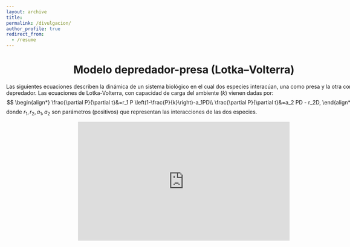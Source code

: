 ```yaml
---
layout: archive
title:
permalink: /divulgacion/
author_profile: true
redirect_from:
  - /resume
---
```


<!-- {% include base_path %} -->


<style>
body{
max-width: 1180px;
width: 98%;
margin: 0px auto;
/* background-color: #9ec3e8; Complementario/#e8c39e */
border-radius: 4px;
/* text-align: justify; */
}
h1{
text-align: center;
}
ul{
text-align: justify; 
}
ol{
text-align: justify;
/* .button {
background-color:#9ec3e8;
}  */
}
.center {margin:0 auto; text-align:center;}
</style>

# Modelo depredador-presa (Lotka–Volterra)
Las siguientes ecuaciones describen la dinámica de un sistema biológico en el cual dos especies interacúan, una como presa y la otra como depredador. Las ecuaciones de Lotka-Volterra, con capacidad de carga del ambiente ($k$) vienen dadas por:
$$
\begin{align*}
\frac{\partial P}{\partial t}&=r_1 P \left(1-\frac{P}{k}\right)-a_1PD\\
\frac{\partial P}{\partial t}&=a_2 PD - r_2D,
\end{align*}
$$
donde $r_1, r_2, a_1, a_2$ son parámetros (positivos) que representan las interacciones de las dos especies.

<div class="center">
<iframe width="560" height="315" src="https://phet.colorado.edu/sims/html/natural-selection/latest/natural-selection_es.html" title="YouTube video player" frameborder="0" allow="accelerometer; autoplay; clipboard-write; encrypted-media; gyroscope; picture-in-picture" allowfullscreen></iframe>
</div>